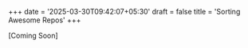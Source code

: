 +++
date = '2025-03-30T09:42:07+05:30'
draft = false
title = 'Sorting Awesome Repos'
+++

[Coming Soon]
